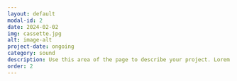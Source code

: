 ```yaml
---
layout: default
modal-id: 2
date: 2024-02-02
img: cassette.jpg
alt: image-alt
project-date: ongoing
category: sound
description: Use this area of the page to describe your project. Lorem ipsum dolor sit amet, consectetur adipisicing elit. Mollitia neque assumenda ipsam nihil, molestias magnam, recusandae quos quis inventore quisquam velit asperiores, vitae? Reprehenderit soluta, eos quod consequuntur itaque. Nam.
order: 2 
---
```


